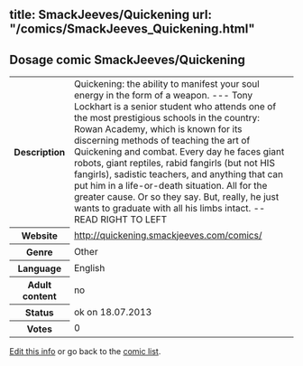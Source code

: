 title: SmackJeeves/Quickening
url: "/comics/SmackJeeves_Quickening.html"
---
Dosage comic SmackJeeves/Quickening
-----------------------------------------

<p id="msg"></p>
<script type="text/javascript">
if (window.location.search === '?edit_info_mail=sent_ok') {
  var elem = document.getElementById("msg");
  elem.innerHTML = 'Edited information sucessfully sent for review, which is usually done daily. Thanks!';
  elem.className = 'ok';
}
</script>
<table class="comicinfo">
<tr>
<th>Description</th><td>Quickening: the ability to manifest your soul energy in the form of a weapon. --- Tony Lockhart is a senior student who attends one of the most prestigious schools in the country: Rowan Academy, which is known for its discerning methods of teaching the art of Quickening and combat. Every day he faces giant robots, giant reptiles, rabid fangirls (but not HIS fangirls), sadistic teachers, and anything that can put him in a life-or-death situation. All for the greater cause. Or so they say. But, really, he just wants to graduate with all his limbs intact. -- READ RIGHT TO LEFT</td>
</tr>
<tr>
<th>Website</th><td><a href="http://quickening.smackjeeves.com/comics/">http://quickening.smackjeeves.com/comics/</a></td>
</tr>
<tr>
<th>Genre</th><td>Other</td>
</tr>
<tr>
<th>Language</th><td>English</td>
</tr>
<tr>
<th>Adult content</th><td>no</td>
</tr>
<tr>
<th>Status</th><td>ok on 18.07.2013</td>
</tr>
<tr>
<th>Votes</th><td>0</td>
</tr>
</table>

[Edit this info](SmackJeeves_Quickening_edit.html) or go back to the [comic list](../comic-index.html).
